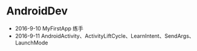 # AndroidDev

- 2016-9-10 MyFirstApp 练手
- 2016-9-11 AndroidActivity、ActivityLiftCycle、LearnIntent、SendArgs、LaunchMode